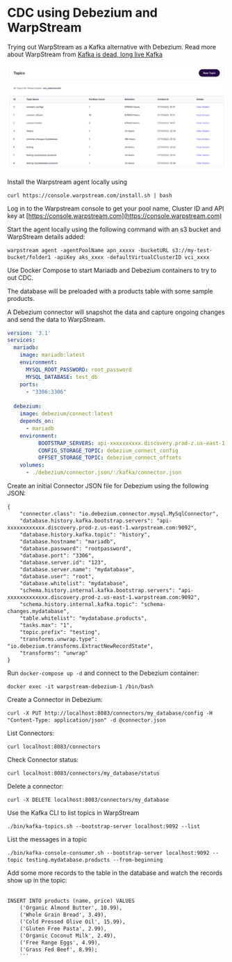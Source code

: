 # CDC using Debezium and WarpStream

Trying out WarpStream as a Kafka alternative with Debezium. Read more about WarpStream from [Kafka is dead, long live Kafka](https://www.warpstream.com/blog/kafka-is-dead-long-live-kafka)

![WarpStream Topics list](files/warpstream_topics.png)

Install the Warpstream agent locally using

```
curl https://console.warpstream.com/install.sh | bash
```

Log in to the Warpstream console to get your pool name, Cluster ID and API key at [https://console.warpstream.com](https://console.warpstream.com)

Start the agent locally using the following command with an s3 bucket and WarpStream details added:

```
warpstream agent -agentPoolName apn_xxxxx -bucketURL s3://my-test-bucket/folder1 -apiKey aks_xxxx -defaultVirtualClusterID vci_xxxx
```

Use Docker Compose to start Mariadb and Debezium containers to try to out CDC.

The database will be preloaded with a products table with some sample products.

A Debezium connector will snapshot the data and capture ongoing changes and send the data to WarpStream.

```docker-compose.yml
version: '3.1'
services:
  mariadb:
    image: mariadb:latest
    environment:
      MYSQL_ROOT_PASSWORD: root_password
      MYSQL_DATABASE: test_db
    ports:
      - "3306:3306"

  debezium:
    image: debezium/connect:latest
    depends_on:
      - mariadb
    environment:
          BOOTSTRAP_SERVERS: api-xxxxxxxxxx.discovery.prod-z.us-east-1.warpstream.com:9092
          CONFIG_STORAGE_TOPIC: debezium_connect_config
          OFFSET_STORAGE_TOPIC: debezium_connect_offsets
    volumes:
      - ./debezium/connector.json/:/kafka/connector.json
```

Create an initial Connector JSON file for Debezium using the following JSON:

```
{
    "connector.class": "io.debezium.connector.mysql.MySqlConnector",
    "database.history.kafka.bootstrap.servers": "api-xxxxxxxxxxxx.discovery.prod-z.us-east-1.warpstream.com:9092",
    "database.history.kafka.topic": "history",
    "database.hostname": "mariadb",
    "database.password": "rootpassword",
    "database.port": "3306",
    "database.server.id": "123",
    "database.server.name": "mydatabase",
    "database.user": "root",
    "database.whitelist": "mydatabase",
    "schema.history.internal.kafka.bootstrap.servers": "api-xxxxxxxxxxxxx.discovery.prod-z.us-east-1.warpstream.com:9092",
    "schema.history.internal.kafka.topic": "schema-changes.mydatabase",
    "table.whitelist": "mydatabase.products",
    "tasks.max": "1",
    "topic.prefix": "testing",
    "transforms.unwrap.type": "io.debezium.transforms.ExtractNewRecordState",
    "transforms": "unwrap"
}
```

Run `docker-compose up -d` and connect to the Debezium container:

```
docker exec -it warpstream-debezium-1 /bin/bash
```

Create a Connector in Debezium:

```
curl -X PUT http://localhost:8083/connectors/my_database/config -H "Content-Type: application/json" -d @connector.json
```

List Connectors:

```
curl localhost:8083/connectors
```

Check Connector status:

```
curl localhost:8083/connectors/my_database/status
```

Delete a connector:

```
curl -X DELETE localhost:8083/connectors/my_database
```

Use the Kafka CLI to list topics in WarpStream

```
./bin/kafka-topics.sh --bootstrap-server localhost:9092 --list
```

List the messages in a topic

```
./bin/kafka-console-consumer.sh --bootstrap-server localhost:9092 --topic testing.mydatabase.products --from-beginning
```

Add some more records to the table in the database and watch the records show up in the topic:

```

INSERT INTO products (name, price) VALUES
    ('Organic Almond Butter', 10.99),
    ('Whole Grain Bread', 3.49),
    ('Cold Pressed Olive Oil', 15.99),
    ('Gluten Free Pasta', 2.99),
    ('Organic Coconut Milk', 2.49),
    ('Free Range Eggs', 4.99),
    ('Grass Fed Beef', 8.99);
    ```